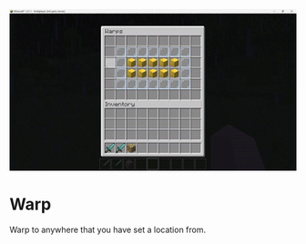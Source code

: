 ![](https://raw.githubusercontent.com/PositionV2024/Warp/main/ezgif.com-animated-gif-maker%20(1).gif)

# Warp
 Warp to anywhere that you have set a location from.

